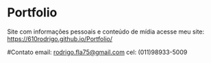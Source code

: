 # Portfolio
Site com informações pessoais e conteúdo de mídia
acesse meu site: https://610rodrigo.github.io/Portfolio/

#Contato
email: rodrigo.fla75@gmail.com
cel: (011)98933-5009

